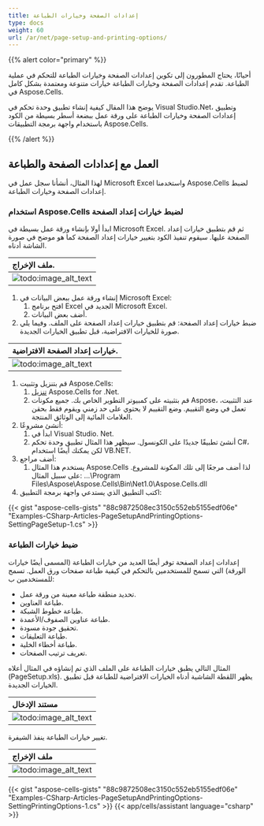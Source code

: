 ```yaml
---
title: إعدادات الصفحة وخيارات الطباعة
type: docs
weight: 60
url: /ar/net/page-setup-and-printing-options/
---
```


{{% alert color="primary" %}}

أحيانًا، يحتاج المطورون إلى تكوين إعدادات الصفحة وخيارات الطباعة للتحكم في عملية الطباعة. تقدم إعدادات الصفحة وخيارات الطباعة خيارات متنوعة ومعتمدة بشكل كامل في Aspose.Cells.

يوضح هذا المقال كيفية إنشاء تطبيق وحدة تحكم في Visual Studio.Net، وتطبيق إعدادات الصفحة وخيارات الطباعة على ورقة عمل ببضعة أسطر بسيطة من الكود باستخدام واجهة برمجة التطبيقات Aspose.Cells.

{{% /alert %}}

## **العمل مع إعدادات الصفحة والطباعة**

لهذا المثال، أنشأنا سجل عمل في Microsoft Excel واستخدمنا Aspose.Cells لضبط إعدادات الصفحة وخيارات الطباعة.

### **استخدام Aspose.Cells لضبط خيارات إعداد الصفحة**

ابدأ أولا بإنشاء ورقة عمل بسيطة في Microsoft Excel. ثم قم بتطبيق خيارات إعداد الصفحة عليها. سيقوم تنفيذ الكود بتغيير خيارات إعداد الصفحة كما هو موضح في صورة الشاشة أدناه.

|**ملف الإخراج.**|
| :- |
|![todo:image_alt_text](page-setup-and-printing-options_1.png)|

1. إنشاء ورقة عمل ببعض البيانات في Microsoft Excel:
   1. افتح برنامج Excel الجديد في Microsoft Excel.
   1. أضف بعض البيانات.
1. ضبط خيارات إعداد الصفحة:
   قم بتطبيق خيارات إعداد الصفحة على الملف. وفيما يلي صورة للخيارات الافتراضية، قبل تطبيق الخيارات الجديدة.

|**خيارات إعداد الصفحة الافتراضية.**|
| :- |
|![todo:image_alt_text](page-setup-and-printing-options_2.png)|

1. قم بتنزيل وتثبيت Aspose.Cells:
   1. [تنزيل](https://downloads.aspose.com/cells/net) Aspose.Cells for .Net.
   1. قم بتثبيته على كمبيوتر التطوير الخاص بك.
      جميع مكونات Aspose، عند التثبيت، تعمل في وضع التقييم. وضع التقييم لا يحتوي على حد زمني ويقوم فقط بحقن العلامات المائية إلى الوثائق المنتجة.
1. أنشئ مشروعًا:
   1. ابدأ في Visual Studio. Net.
   1. أنشئ تطبيقًا جديدًا على الكونسول.
      سيظهر هذا المثال تطبيق وحدة تحكم C#، لكن يمكنك أيضًا استخدام VB.NET.
1. أضف مراجع:
   1. يستخدم هذا المثال Aspose.Cells لذا أضف مرجعًا إلى تلك المكونة للمشروع. على سبيل المثال:
      …\Program Files\Aspose\Aspose.Cells\Bin\Net1.0\Aspose.Cells.dll
1. اكتب التطبيق الذي يستدعي واجهة برمجة التطبيق:

{{< gist "aspose-cells-gists" "88c9872508ec3150c552eb5155edf06e" "Examples-CSharp-Articles-PageSetupAndPrintingOptions-SettingPageSetup-1.cs" >}}

### **ضبط خيارات الطباعة**

إعدادات إعداد الصفحة توفر أيضًا العديد من خيارات الطباعة (المسمى أيضًا خيارات الورقة) التي تسمح للمستخدمين بالتحكم في كيفية طباعة صفحات ورق العمل. تسمح للمستخدمين ب:

- تحديد منطقة طباعة معينة من ورقة عمل.
- طباعة العناوين.
- طباعة خطوط الشبكة.
- طباعة عناوين الصفوف/الأعمدة.
- تحقيق جودة مسودة.
- طباعة التعليقات.
- طباعة أخطاء الخلية.
- تعريف ترتيب الصفحات.

المثال التالي يطبق خيارات الطباعة على الملف الذي تم إنشاؤه في المثال أعلاه (PageSetup.xls). يظهر اللقطة الشاشية أدناه الخيارات الافتراضية للطباعة قبل تطبيق الخيارات الجديدة.

|**مستند الإدخال**|
| :- |
|![todo:image_alt_text](page-setup-and-printing-options_3.png)|
تغيير خيارات الطباعة ينفذ الشيفرة.

|**ملف الإخراج**|
| :- |
|![todo:image_alt_text](page-setup-and-printing-options_4.png)|

{{< gist "aspose-cells-gists" "88c9872508ec3150c552eb5155edf06e" "Examples-CSharp-Articles-PageSetupAndPrintingOptions-SettingPrintingOptions-1.cs" >}}
{{< app/cells/assistant language="csharp" >}}
